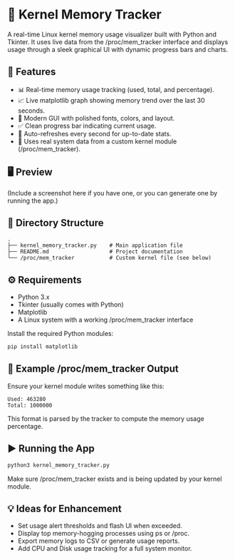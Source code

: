 
# 🧠 Kernel Memory Tracker

A real-time Linux kernel memory usage visualizer built with Python and Tkinter. It uses live data from the /proc/mem\_tracker interface and displays usage through a sleek graphical UI with dynamic progress bars and charts.

## 🚀 Features

* 📊 Real-time memory usage tracking (used, total, and percentage).
* 📈 Live matplotlib graph showing memory trend over the last 30 seconds.
* 🎨 Modern GUI with polished fonts, colors, and layout.
* ✅ Clean progress bar indicating current usage.
* 🔄 Auto-refreshes every second for up-to-date stats.
* 🧩 Uses real system data from a custom kernel module (/proc/mem\_tracker).

## 🖥️ Preview

(Include a screenshot here if you have one, or you can generate one by running the app.)

## 📂 Directory Structure

```
.
├── kernel_memory_tracker.py    # Main application file
├── README.md                   # Project documentation
└── /proc/mem_tracker           # Custom kernel file (see below)
```

## ⚙️ Requirements

* Python 3.x
* Tkinter (usually comes with Python)
* Matplotlib
* A Linux system with a working /proc/mem\_tracker interface

Install the required Python modules:

```bash
pip install matplotlib
```

## 🧪 Example /proc/mem\_tracker Output

Ensure your kernel module writes something like this:

```
Used: 463280
Total: 1000000
```

This format is parsed by the tracker to compute the memory usage percentage.

## ▶️ Running the App

```bash
python3 kernel_memory_tracker.py
```

Make sure /proc/mem\_tracker exists and is being updated by your kernel module.

## 💡 Ideas for Enhancement

* Set usage alert thresholds and flash UI when exceeded.
* Display top memory-hogging processes using ps or /proc.
* Export memory logs to CSV or generate usage reports.
* Add CPU and Disk usage tracking for a full system monitor.
